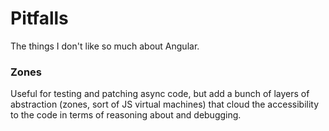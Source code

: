 # Pitfalls

The things I don't like so much about Angular.

### Zones
Useful for testing and patching async code, but add a bunch of layers of abstraction (zones, sort of JS virtual machines) that cloud the accessibility
to the code in terms of reasoning about and debugging.
